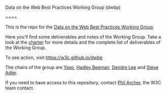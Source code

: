 Data on the Web Best Practices Working Group (dwbp) 

====

This is the repo for the <a href="http://www.w3.org/2013/dwbp/">Data on the Web Best Practices Working Group</a>.

Here you'll find some deliverables and notes of the Working Group. Take a look at the <a href="http://www.w3.org/2013/05/odbp-charter">charter</a> for more details and the complete list of deliverables of the Working Group. 

To see action, visit https://w3c.github.io/dwbp

The chairs of the group are <a href="https://github.com/yaso">Yaso</a>, <a href="http://uk.linkedin.com/in/hadleybeeman">Hadley Beeman</a>, 
<a href="http://https://www.deri.ie/users/deirdre-lee"> Deirdre Lee</a> and <a href="http://ibmdatamag.com/author/sadler/">Steve Adler</a>. 

If you need to have access to this repository, contact <a href="http://philarcher.org/">Phil Archer</a>, the W3C team contact.   
